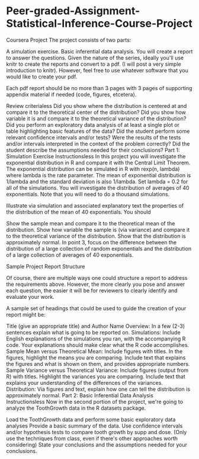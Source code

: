 # Peer-graded-Assignment-Statistical-Inference-Course-Project
Coursera Project
The project consists of two parts:

A simulation exercise. Basic inferential data analysis. You will create a report to answer the questions. Given the nature of the series, ideally you'll use knitr to create the reports and convert to a pdf. (I will post a very simple introduction to knitr). However, feel free to use whatever software that you would like to create your pdf.

Each pdf report should be no more than 3 pages with 3 pages of supporting appendix material if needed (code, figures, etcetera).

Review criterialess Did you show where the distribution is centered at and compare it to the theoretical center of the distribution? Did you show how variable it is and compare it to the theoretical variance of the distribution? Did you perform an exploratory data analysis of at least a single plot or table highlighting basic features of the data? Did the student perform some relevant confidence intervals and/or tests? Were the results of the tests and/or intervals interpreted in the context of the problem correctly? Did the student describe the assumptions needed for their conclusions? Part 1: Simulation Exercise Instructionsless In this project you will investigate the exponential distribution in R and compare it with the Central Limit Theorem. The exponential distribution can be simulated in R with rexp(n, lambda) where lambda is the rate parameter. The mean of exponential distribution is 1/lambda and the standard deviation is also 1/lambda. Set lambda = 0.2 for all of the simulations. You will investigate the distribution of averages of 40 exponentials. Note that you will need to do a thousand simulations.

Illustrate via simulation and associated explanatory text the properties of the distribution of the mean of 40 exponentials. You should

Show the sample mean and compare it to the theoretical mean of the distribution. Show how variable the sample is (via variance) and compare it to the theoretical variance of the distribution. Show that the distribution is approximately normal. In point 3, focus on the difference between the distribution of a large collection of random exponentials and the distribution of a large collection of averages of 40 exponentials.



Sample Project Report Structure

Of course, there are multiple ways one could structure a report to address the requirements above. However, the more clearly you pose and answer each question, the easier it will be for reviewers to clearly identify and evaluate your work.

A sample set of headings that could be used to guide the creation of your report might be:

Title (give an appropriate title) and Author Name Overview: In a few (2-3) sentences explain what is going to be reported on. Simulations: Include English explanations of the simulations you ran, with the accompanying R code. Your explanations should make clear what the R code accomplishes. Sample Mean versus Theoretical Mean: Include figures with titles. In the figures, highlight the means you are comparing. Include text that explains the figures and what is shown on them, and provides appropriate numbers. Sample Variance versus Theoretical Variance: Include figures (output from R) with titles. Highlight the variances you are comparing. Include text that explains your understanding of the differences of the variances. Distribution: Via figures and text, explain how one can tell the distribution is approximately normal. Part 2: Basic Inferential Data Analysis Instructionsless Now in the second portion of the project, we're going to analyze the ToothGrowth data in the R datasets package.

Load the ToothGrowth data and perform some basic exploratory data analyses Provide a basic summary of the data. Use confidence intervals and/or hypothesis tests to compare tooth growth by supp and dose. (Only use the techniques from class, even if there's other approaches worth considering) State your conclusions and the assumptions needed for your conclusions.
